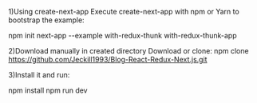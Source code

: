 1)Using create-next-app
Execute create-next-app with npm or Yarn to bootstrap the example:

npm init next-app --example with-redux-thunk with-redux-thunk-app


2)Download manually in created directory
Download or clone:
npm clone https://github.com/Jeckill1993/Blog-React-Redux-Next.js.git


3)Install it and run:

npm install
npm run dev
